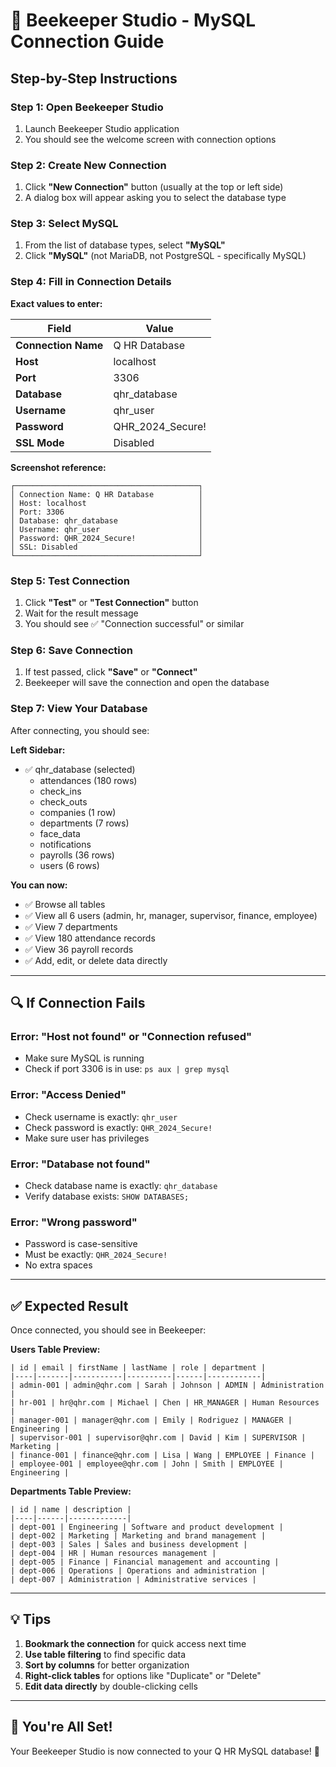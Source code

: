 # 🐝 Beekeeper Studio - MySQL Connection Guide

## Step-by-Step Instructions

### Step 1: Open Beekeeper Studio
1. Launch Beekeeper Studio application
2. You should see the welcome screen with connection options

### Step 2: Create New Connection
1. Click **"New Connection"** button (usually at the top or left side)
2. A dialog box will appear asking you to select the database type

### Step 3: Select MySQL
1. From the list of database types, select **"MySQL"**
2. Click **"MySQL"** (not MariaDB, not PostgreSQL - specifically MySQL)

### Step 4: Fill in Connection Details

**Exact values to enter:**

| Field | Value |
|-------|-------|
| **Connection Name** | Q HR Database |
| **Host** | localhost |
| **Port** | 3306 |
| **Database** | qhr_database |
| **Username** | qhr_user |
| **Password** | QHR_2024_Secure! |
| **SSL Mode** | Disabled |

**Screenshot reference:**
```
┌─────────────────────────────────────────┐
│ Connection Name: Q HR Database          │
│ Host: localhost                         │
│ Port: 3306                              │
│ Database: qhr_database                  │
│ Username: qhr_user                      │
│ Password: QHR_2024_Secure!              │
│ SSL: Disabled                           │
└─────────────────────────────────────────┘
```

### Step 5: Test Connection
1. Click **"Test"** or **"Test Connection"** button
2. Wait for the result message
3. You should see ✅ "Connection successful" or similar

### Step 6: Save Connection
1. If test passed, click **"Save"** or **"Connect"**
2. Beekeeper will save the connection and open the database

### Step 7: View Your Database
After connecting, you should see:

**Left Sidebar:**
- ✅ qhr_database (selected)
  - attendances (180 rows)
  - check_ins
  - check_outs
  - companies (1 row)
  - departments (7 rows)
  - face_data
  - notifications
  - payrolls (36 rows)
  - users (6 rows)

**You can now:**
- ✅ Browse all tables
- ✅ View all 6 users (admin, hr, manager, supervisor, finance, employee)
- ✅ View 7 departments
- ✅ View 180 attendance records
- ✅ View 36 payroll records
- ✅ Add, edit, or delete data directly

---

## 🔍 If Connection Fails

### Error: "Host not found" or "Connection refused"
- Make sure MySQL is running
- Check if port 3306 is in use: `ps aux | grep mysql`

### Error: "Access Denied"
- Check username is exactly: `qhr_user`
- Check password is exactly: `QHR_2024_Secure!`
- Make sure user has privileges

### Error: "Database not found"
- Check database name is exactly: `qhr_database`
- Verify database exists: `SHOW DATABASES;`

### Error: "Wrong password"
- Password is case-sensitive
- Must be exactly: `QHR_2024_Secure!`
- No extra spaces

---

## ✅ Expected Result

Once connected, you should see in Beekeeper:

**Users Table Preview:**
```
| id | email | firstName | lastName | role | department |
|----|-------|-----------|----------|------|------------|
| admin-001 | admin@qhr.com | Sarah | Johnson | ADMIN | Administration |
| hr-001 | hr@qhr.com | Michael | Chen | HR_MANAGER | Human Resources |
| manager-001 | manager@qhr.com | Emily | Rodriguez | MANAGER | Engineering |
| supervisor-001 | supervisor@qhr.com | David | Kim | SUPERVISOR | Marketing |
| finance-001 | finance@qhr.com | Lisa | Wang | EMPLOYEE | Finance |
| employee-001 | employee@qhr.com | John | Smith | EMPLOYEE | Engineering |
```

**Departments Table Preview:**
```
| id | name | description |
|----|------|-------------|
| dept-001 | Engineering | Software and product development |
| dept-002 | Marketing | Marketing and brand management |
| dept-003 | Sales | Sales and business development |
| dept-004 | HR | Human resources management |
| dept-005 | Finance | Financial management and accounting |
| dept-006 | Operations | Operations and administration |
| dept-007 | Administration | Administrative services |
```

---

## 💡 Tips

1. **Bookmark the connection** for quick access next time
2. **Use table filtering** to find specific data
3. **Sort by columns** for better organization
4. **Right-click tables** for options like "Duplicate" or "Delete"
5. **Edit data directly** by double-clicking cells

---

## 🚀 You're All Set!

Your Beekeeper Studio is now connected to your Q HR MySQL database! 🎉
